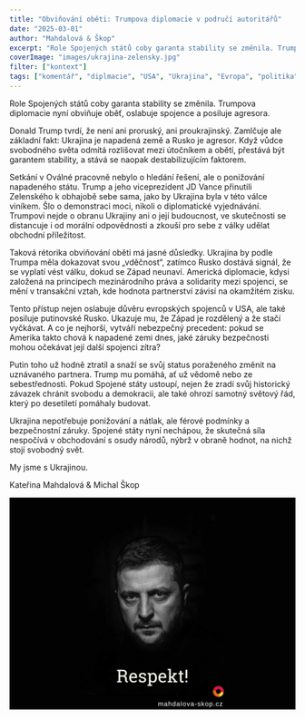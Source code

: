 ```yaml
---
title: "Obviňování oběti: Trumpova diplomacie v područí autoritářů"
date: "2025-03-01"
author: "Mahdalová & Škop"
excerpt: "Role Spojených států coby garanta stability se změnila. Trumpova diplomacie nyní obviňuje oběť, oslabuje spojence a posiluje agresora."
coverImage: "images/ukrajina-zelensky.jpg"
filter: ["kontext"]
tags: ["komentář", "diplmacie", "USA", "Ukrajina", "Evropa", "politika", "mír", "demokracie", "Zelensky", "Trump"]
---
```


Role Spojených států coby garanta stability se změnila. Trumpova diplomacie nyní obviňuje oběť, oslabuje spojence a posiluje agresora.

Donald Trump tvrdí, že není ani proruský, ani proukrajinský. Zamlčuje ale základní fakt: Ukrajina je napadená země a Rusko je agresor. Když vůdce svobodného světa odmítá rozlišovat mezi útočníkem a obětí, přestává být garantem stability, a stává se naopak destabilizujícím faktorem.

Setkání v Oválné pracovně nebylo o hledání řešení, ale o ponižování napadeného státu. Trump a jeho viceprezident JD Vance přinutili Zelenského k obhajobě sebe sama, jako by Ukrajina byla v této válce viníkem. Šlo o demonstraci moci, nikoli o diplomatické vyjednávání. Trumpovi nejde o obranu Ukrajiny ani o její budoucnost, ve skutečnosti se distancuje i od morální odpovědnosti a zkouší pro sebe z války udělat obchodní příležitost.

Taková rétorika obviňování oběti má jasné důsledky. Ukrajina by podle Trumpa měla dokazovat svou „vděčnost“, zatímco Rusko dostává signál, že se vyplatí vést válku, dokud se Západ neunaví. Americká diplomacie, kdysi založená na principech mezinárodního práva a solidarity mezi spojenci, se mění v transakční vztah, kde hodnota partnerství závisí na okamžitém zisku.

Tento přístup nejen oslabuje důvěru evropských spojenců v USA, ale také posiluje putinovské Rusko. Ukazuje mu, že Západ je rozdělený a že stačí vyčkávat. A co je nejhorší, vytváří nebezpečný precedent: pokud se Amerika takto chová k napadené zemi dnes, jaké záruky bezpečnosti mohou očekávat její další spojenci zítra?

Putin toho už hodně ztratil a snaží se svůj status poraženého změnit na uznávaného partnera. Trump mu pomáhá, ať už vědomě nebo ze sebestřednosti. Pokud Spojené státy ustoupí, nejen že zradí svůj historický závazek chránit svobodu a demokracii, ale také ohrozí samotný světový řád, který po desetiletí pomáhaly budovat.

Ukrajina nepotřebuje ponižování a nátlak, ale férové podmínky a bezpečnostní záruky. Spojené státy nyní nechápou, že skutečná síla nespočívá v obchodování s osudy národů, nýbrž v obraně hodnot, na nichž stojí svobodný svět.

My jsme s Ukrajinou.

Kateřina Mahdalová & Michal Škop

![obrázek](images/ukrajina-zelensky.jpg)
